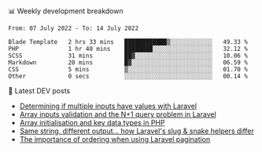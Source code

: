 📊 Weekly development breakdown
<!--START_SECTION:waka-->

```text
From: 07 July 2022 - To: 14 July 2022

Blade Template   2 hrs 33 mins   ████████████▒░░░░░░░░░░░░   49.33 %
PHP              1 hr 40 mins    ████████░░░░░░░░░░░░░░░░░   32.12 %
SCSS             31 mins         ██▓░░░░░░░░░░░░░░░░░░░░░░   10.06 %
Markdown         20 mins         █▓░░░░░░░░░░░░░░░░░░░░░░░   06.59 %
CSS              5 mins          ▒░░░░░░░░░░░░░░░░░░░░░░░░   01.70 %
Other            0 secs          ░░░░░░░░░░░░░░░░░░░░░░░░░   00.14 %
```

<!--END_SECTION:waka-->

📕 Latest DEV posts
<!-- BLOG-POST-LIST:START -->
- [Determining if multiple inputs have values with Laravel](https://dev.to/michaelvickersuk/determining-if-multiple-inputs-have-values-with-laravel-km6)
- [Array inputs validation and the N+1 query problem in Laravel](https://dev.to/michaelvickersuk/array-inputs-validation-and-the-n1-query-problem-in-laravel-2agb)
- [Array initialisation and key data types in PHP](https://dev.to/michaelvickersuk/array-initialisation-and-key-data-types-in-php-1e5b)
- [Same string, different output... how Laravel&#39;s slug &amp; snake helpers differ](https://dev.to/michaelvickersuk/same-string-different-output-how-laravels-slug-snake-helpers-differ-1ccj)
- [The importance of ordering when using Laravel pagination](https://dev.to/michaelvickersuk/the-importance-of-ordering-when-using-laravel-pagination-1e37)
<!-- BLOG-POST-LIST:END -->
